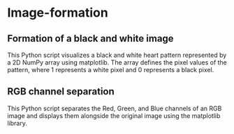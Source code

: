 # Image-formation
## Formation of a black and white image
This Python script visualizes a black and white heart pattern represented by a 2D NumPy array using matplotlib. The array defines the pixel values of the pattern, where 1 represents a white pixel and 0 represents a black pixel.
## RGB channel separation
This Python script separates the Red, Green, and Blue channels of an RGB image and displays them alongside the original image using the matplotlib library. 

